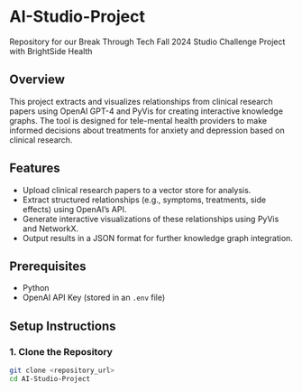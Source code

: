 # AI-Studio-Project

Repository for our Break Through Tech Fall 2024 Studio Challenge Project with BrightSide Health

## Overview
This project extracts and visualizes relationships from clinical research papers using OpenAI GPT-4 and PyVis for creating interactive knowledge graphs. The tool is designed for tele-mental health providers to make informed decisions about treatments for anxiety and depression based on clinical research.

## Features
- Upload clinical research papers to a vector store for analysis.
- Extract structured relationships (e.g., symptoms, treatments, side effects) using OpenAI’s API.
- Generate interactive visualizations of these relationships using PyVis and NetworkX.
- Output results in a JSON format for further knowledge graph integration.

## Prerequisites
- Python
- OpenAI API Key (stored in an `.env` file)

## Setup Instructions

### 1. Clone the Repository
```bash
git clone <repository_url>
cd AI-Studio-Project
